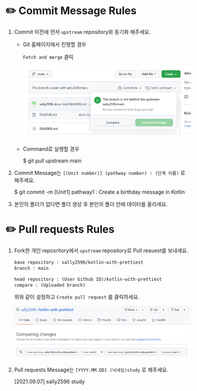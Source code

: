 
# ✏️  Commit Message Rules

1. Commit 이전에 먼저 `upstream` repository와 동기화 해주세요.
    - Git 홈페이지에서 진행할 경우

        `Fetch and merge` 클릭
        
        ![fetchandmerge.png](fetchandmerge.png)

    - Command로 실행할 경우

        $ git pull upstream main 

2. Commit Message는 `[(Unit number)] (pathway number) : (단계 이름)` 로 해주세요.

    $ git commit -m [Unit1] pathway1 : Create a birthday message in Kotlin

3. 본인의 폴더가 없다면 폴더 생성 후 본인의 폴더 안에 데이터를 올리세요.





# ✏️  Pull requests Rules

1. Fork한 개인 reposritory에서 `upstream` repository로 Pull reauest를 보내세요.
    ```
    base repository : sally2596/kotlin-with-prettiest
    branch : main
    ```
    ```
    head repository : (User Github ID)/kotlin-with-prettiest
    compare : (Uploaded branch)
    ```
    
    위와 같이 설정하고 `Create pull request` 를 클릭하세요.
    
    ![pullrequest.png](pullrequest.png)
    
2. Pull requests Message는 `[YYYY.MM.DD] (닉네임)study` 로 해주세요.

    [2021.09.07] sally2596 study
